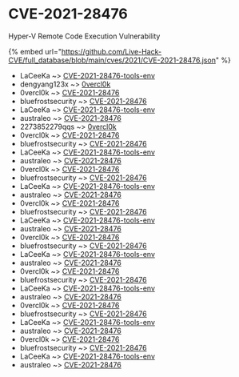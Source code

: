 # CVE-2021-28476

Hyper-V Remote Code Execution Vulnerability

{% embed url="https://github.com/Live-Hack-CVE/full_database/blob/main/cves/2021/CVE-2021-28476.json" %}


* LaCeeKa ~> [CVE-2021-28476-tools-env](https://www.alice-snow.ru/2021/database/cve-2021-28476/cve-2021-28476-tools-env-laceeka)
* dengyang123x ~> [0vercl0k](https://www.alice-snow.ru/2021/database/cve-2021-28476/0vercl0k-dengyang123x)
* 0vercl0k ~> [CVE-2021-28476](https://www.alice-snow.ru/2021/database/cve-2021-28476/cve-2021-28476-0vercl0k)
* bluefrostsecurity ~> [CVE-2021-28476](https://www.alice-snow.ru/2021/database/cve-2021-28476/cve-2021-28476-bluefrostsecurity)
* LaCeeKa ~> [CVE-2021-28476-tools-env](https://www.alice-snow.ru/2021/database/cve-2021-28476/cve-2021-28476-tools-env-laceeka)
* australeo ~> [CVE-2021-28476](https://www.alice-snow.ru/2021/database/cve-2021-28476/cve-2021-28476-australeo)
* 2273852279qqs ~> [0vercl0k](https://www.alice-snow.ru/2021/database/cve-2021-28476/0vercl0k-2273852279qqs)
* 0vercl0k ~> [CVE-2021-28476](https://www.alice-snow.ru/2021/database/cve-2021-28476/cve-2021-28476-0vercl0k)
* bluefrostsecurity ~> [CVE-2021-28476](https://www.alice-snow.ru/2021/database/cve-2021-28476/cve-2021-28476-bluefrostsecurity)
* LaCeeKa ~> [CVE-2021-28476-tools-env](https://www.alice-snow.ru/2021/database/cve-2021-28476/cve-2021-28476-tools-env-laceeka)
* australeo ~> [CVE-2021-28476](https://www.alice-snow.ru/2021/database/cve-2021-28476/cve-2021-28476-australeo)
* 0vercl0k ~> [CVE-2021-28476](https://www.alice-snow.ru/2021/database/cve-2021-28476/cve-2021-28476-0vercl0k)
* bluefrostsecurity ~> [CVE-2021-28476](https://www.alice-snow.ru/2021/database/cve-2021-28476/cve-2021-28476-bluefrostsecurity)
* LaCeeKa ~> [CVE-2021-28476-tools-env](https://www.alice-snow.ru/2021/database/cve-2021-28476/cve-2021-28476-tools-env-laceeka)
* australeo ~> [CVE-2021-28476](https://www.alice-snow.ru/2021/database/cve-2021-28476/cve-2021-28476-australeo)
* 0vercl0k ~> [CVE-2021-28476](https://www.alice-snow.ru/2021/database/cve-2021-28476/cve-2021-28476-0vercl0k)
* bluefrostsecurity ~> [CVE-2021-28476](https://www.alice-snow.ru/2021/database/cve-2021-28476/cve-2021-28476-bluefrostsecurity)
* LaCeeKa ~> [CVE-2021-28476-tools-env](https://www.alice-snow.ru/2021/database/cve-2021-28476/cve-2021-28476-tools-env-laceeka)
* australeo ~> [CVE-2021-28476](https://www.alice-snow.ru/2021/database/cve-2021-28476/cve-2021-28476-australeo)
* 0vercl0k ~> [CVE-2021-28476](https://www.alice-snow.ru/2021/database/cve-2021-28476/cve-2021-28476-0vercl0k)
* bluefrostsecurity ~> [CVE-2021-28476](https://www.alice-snow.ru/2021/database/cve-2021-28476/cve-2021-28476-bluefrostsecurity)
* LaCeeKa ~> [CVE-2021-28476-tools-env](https://www.alice-snow.ru/2021/database/cve-2021-28476/cve-2021-28476-tools-env-laceeka)
* australeo ~> [CVE-2021-28476](https://www.alice-snow.ru/2021/database/cve-2021-28476/cve-2021-28476-australeo)
* 0vercl0k ~> [CVE-2021-28476](https://www.alice-snow.ru/2021/database/cve-2021-28476/cve-2021-28476-0vercl0k)
* bluefrostsecurity ~> [CVE-2021-28476](https://www.alice-snow.ru/2021/database/cve-2021-28476/cve-2021-28476-bluefrostsecurity)
* LaCeeKa ~> [CVE-2021-28476-tools-env](https://www.alice-snow.ru/2021/database/cve-2021-28476/cve-2021-28476-tools-env-laceeka)
* australeo ~> [CVE-2021-28476](https://www.alice-snow.ru/2021/database/cve-2021-28476/cve-2021-28476-australeo)
* 0vercl0k ~> [CVE-2021-28476](https://www.alice-snow.ru/2021/database/cve-2021-28476/cve-2021-28476-0vercl0k)
* bluefrostsecurity ~> [CVE-2021-28476](https://www.alice-snow.ru/2021/database/cve-2021-28476/cve-2021-28476-bluefrostsecurity)
* LaCeeKa ~> [CVE-2021-28476-tools-env](https://www.alice-snow.ru/2021/database/cve-2021-28476/cve-2021-28476-tools-env-laceeka)
* australeo ~> [CVE-2021-28476](https://www.alice-snow.ru/2021/database/cve-2021-28476/cve-2021-28476-australeo)
* 0vercl0k ~> [CVE-2021-28476](https://www.alice-snow.ru/2021/database/cve-2021-28476/cve-2021-28476-0vercl0k)
* bluefrostsecurity ~> [CVE-2021-28476](https://www.alice-snow.ru/2021/database/cve-2021-28476/cve-2021-28476-bluefrostsecurity)
* LaCeeKa ~> [CVE-2021-28476-tools-env](https://www.alice-snow.ru/2021/database/cve-2021-28476/cve-2021-28476-tools-env-laceeka)
* australeo ~> [CVE-2021-28476](https://www.alice-snow.ru/2021/database/cve-2021-28476/cve-2021-28476-australeo)